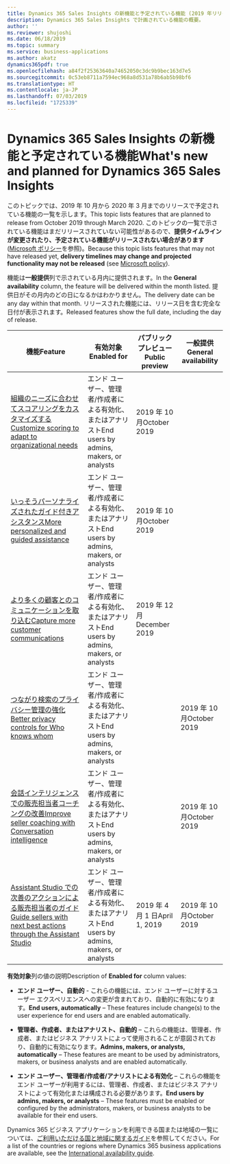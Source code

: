 ```yaml
---
title: Dynamics 365 Sales Insights の新機能と予定されている機能 (2019 年リリース ウェーブ 2)
description: Dynamics 365 Sales Insights で計画されている機能の概要。
author: ''
ms.reviewer: shujoshi
ms.date: 06/18/2019
ms.topic: summary
ms.service: business-applications
ms.author: akatz
dynamics365pdf: true
ms.openlocfilehash: a84f2f25363640a74652050c3dc9b9bec163d7e5
ms.sourcegitcommit: 0c53eb8711a7594ec968a8d531a78b6ab5b98bf6
ms.translationtype: HT
ms.contentlocale: ja-JP
ms.lasthandoff: 07/03/2019
ms.locfileid: "1725339"
---
```

# <a name="whats-new-and-planned-for-dynamics-365-sales-insights"></a><span data-ttu-id="24361-103">Dynamics 365 Sales Insights の新機能と予定されている機能</span><span class="sxs-lookup"><span data-stu-id="24361-103">What's new and planned for Dynamics 365 Sales Insights</span></span>

<span data-ttu-id="24361-104">このトピックでは、2019 年 10 月から 2020 年 3 月までのリリースで予定されている機能の一覧を示します。</span><span class="sxs-lookup"><span data-stu-id="24361-104">This topic lists features that are planned to release from October 2019 through March 2020.</span></span> <span data-ttu-id="24361-105">このトピックの一覧で示されている機能はまだリリースされていない可能性があるので、**提供タイムラインが変更されたり、予定されている機能がリリースされない場合があります** ([Microsoft ポリシー](https://go.microsoft.com/fwlink/p/?linkid=2007332)を参照)。</span><span class="sxs-lookup"><span data-stu-id="24361-105">Because this topic lists features that may not have released yet, **delivery timelines may change and projected functionality may not be released** (see [Microsoft policy](https://go.microsoft.com/fwlink/p/?linkid=2007332)).</span></span>

<span data-ttu-id="24361-106">機能は**一般提供**列で示されている月内に提供されます。</span><span class="sxs-lookup"><span data-stu-id="24361-106">In the **General availability** column, the feature will be delivered within the month listed.</span></span> <span data-ttu-id="24361-107">提供日がその月内のどの日になるかはわかりません。</span><span class="sxs-lookup"><span data-stu-id="24361-107">The delivery date can be any day within that month.</span></span> <span data-ttu-id="24361-108">リリースされた機能には、リリース日を含む完全な日付が表示されます。</span><span class="sxs-lookup"><span data-stu-id="24361-108">Released features show the full date, including the day of release.</span></span> 

| <span data-ttu-id="24361-109">機能</span><span class="sxs-lookup"><span data-stu-id="24361-109">Feature</span></span>    | <span data-ttu-id="24361-110">有効対象</span><span class="sxs-lookup"><span data-stu-id="24361-110">Enabled for</span></span>    |  <span data-ttu-id="24361-111">パブリック プレビュー</span><span class="sxs-lookup"><span data-stu-id="24361-111">Public preview</span></span> | <span data-ttu-id="24361-112">一般提供</span><span class="sxs-lookup"><span data-stu-id="24361-112">General availability</span></span> | 
| ---------- |---------------- | --------------- |-------------- |
| [<span data-ttu-id="24361-113">組織のニーズに合わせてスコアリングをカスタマイズする</span><span class="sxs-lookup"><span data-stu-id="24361-113">Customize scoring to adapt to organizational needs</span></span>](customize-scoring-adapt-organizational-needs.md) | <span data-ttu-id="24361-114">エンド ユーザー、管理者/作成者による有効化、またはアナリスト</span><span class="sxs-lookup"><span data-stu-id="24361-114">End users by admins, makers, or analysts</span></span>|<span data-ttu-id="24361-115">2019 年 10 月</span><span class="sxs-lookup"><span data-stu-id="24361-115">October 2019</span></span>| |  
| [<span data-ttu-id="24361-116">いっそうパーソナライズされたガイド付きアシスタンス</span><span class="sxs-lookup"><span data-stu-id="24361-116">More personalized and guided assistance</span></span>](more-personalized-assistant-sellers.md) | <span data-ttu-id="24361-117">エンド ユーザー、管理者/作成者による有効化、またはアナリスト</span><span class="sxs-lookup"><span data-stu-id="24361-117">End users by admins, makers, or analysts</span></span>|<span data-ttu-id="24361-118">2019 年 10 月</span><span class="sxs-lookup"><span data-stu-id="24361-118">October 2019</span></span>| |  
| [<span data-ttu-id="24361-119">より多くの顧客とのコミュニケーションを取り込む</span><span class="sxs-lookup"><span data-stu-id="24361-119">Capture more customer communications</span></span>](capture-more-customer-communications.md) | <span data-ttu-id="24361-120">エンド ユーザー、管理者/作成者による有効化、またはアナリスト</span><span class="sxs-lookup"><span data-stu-id="24361-120">End users by admins, makers, or analysts</span></span>|<span data-ttu-id="24361-121">2019 年 12 月</span><span class="sxs-lookup"><span data-stu-id="24361-121">December 2019</span></span>| |  
| [<span data-ttu-id="24361-122">つながり検索のプライバシー管理の強化</span><span class="sxs-lookup"><span data-stu-id="24361-122">Better privacy controls for Who knows whom</span></span>](better-privacy-controls-who-knows-whom.md) | <span data-ttu-id="24361-123">エンド ユーザー、管理者/作成者による有効化、またはアナリスト</span><span class="sxs-lookup"><span data-stu-id="24361-123">End users by admins, makers, or analysts</span></span>|| <span data-ttu-id="24361-124">2019 年 10 月</span><span class="sxs-lookup"><span data-stu-id="24361-124">October 2019</span></span>|  
| [<span data-ttu-id="24361-125">会話インテリジェンスでの販売担当者コーチングの改善</span><span class="sxs-lookup"><span data-stu-id="24361-125">Improve seller coaching with Conversation intelligence</span></span>](improve-seller-coaching-conversation-intelligence.md) | <span data-ttu-id="24361-126">エンド ユーザー、管理者/作成者による有効化、またはアナリスト</span><span class="sxs-lookup"><span data-stu-id="24361-126">End users by admins, makers, or analysts</span></span>|| <span data-ttu-id="24361-127">2019 年 10 月</span><span class="sxs-lookup"><span data-stu-id="24361-127">October 2019</span></span>|  
| [<span data-ttu-id="24361-128">Assistant Studio での次善のアクションによる販売担当者のガイド</span><span class="sxs-lookup"><span data-stu-id="24361-128">Guide sellers with next best actions through the Assistant Studio</span></span>](guide-sellers-next-best-actions-through-assistant-studio.md) | <span data-ttu-id="24361-129">エンド ユーザー、管理者/作成者による有効化、またはアナリスト</span><span class="sxs-lookup"><span data-stu-id="24361-129">End users by admins, makers, or analysts</span></span>|<span data-ttu-id="24361-130">2019 年 4 月 1 日</span><span class="sxs-lookup"><span data-stu-id="24361-130">April 1, 2019</span></span>| <span data-ttu-id="24361-131">2019 年 10 月</span><span class="sxs-lookup"><span data-stu-id="24361-131">October 2019</span></span>|  

<span data-ttu-id="24361-132">**有効対象**列の値の説明</span><span class="sxs-lookup"><span data-stu-id="24361-132">Description of **Enabled for** column values:</span></span>

- <span data-ttu-id="24361-133">**エンド ユーザー、自動的** - これらの機能には、エンド ユーザーに対するユーザー エクスペリエンスへの変更が含まれており、自動的に有効になります。</span><span class="sxs-lookup"><span data-stu-id="24361-133">**End users, automatically** – These features include change(s) to the user experience for end users and are enabled automatically.</span></span>

- <span data-ttu-id="24361-134">**管理者、作成者、またはアナリスト、自動的** – これらの機能は、管理者、作成者、またはビジネス アナリストによって使用されることが意図されており、自動的に有効になります。</span><span class="sxs-lookup"><span data-stu-id="24361-134">**Admins, makers, or analysts, automatically**  – These features are meant to be used by administrators, makers, or business analysts and are enabled automatically.</span></span>

- <span data-ttu-id="24361-135">**エンド ユーザー、管理者/作成者/アナリストによる有効化** – これらの機能をエンド ユーザーが利用するには、管理者、作成者、またはビジネス アナリストによって有効化または構成される必要があります。</span><span class="sxs-lookup"><span data-stu-id="24361-135">**End users by admins, makers, or analysts** – These features must be enabled or configured by the administrators, makers, or business analysts to be available for their end users.</span></span>

<span data-ttu-id="24361-136">Dynamics 365 ビジネス アプリケーションを利用できる国または地域の一覧については、[ご利用いただける国と地域に関するガイド](https://aka.ms/dynamics_365_international_availability_deck)を参照してください。</span><span class="sxs-lookup"><span data-stu-id="24361-136">For a list of the countries or regions where Dynamics 365 business applications are available, see the [International availability guide](https://aka.ms/dynamics_365_international_availability_deck).</span></span>
